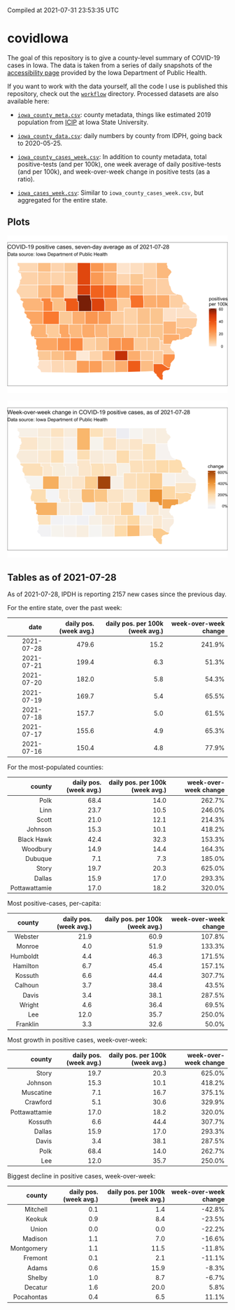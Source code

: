 Compiled at 2021-07-31 23:53:35 UTC

<!-- README.md is generated from README.Rmd. Please edit that file -->

# covidIowa

<!-- badges: start -->

<!-- badges: end -->

The goal of this repository is to give a county-level summary of
COVID-19 cases in Iowa. The data is taken from a series of daily
snapshots of the [accessibility
page](https://coronavirus.iowa.gov/pages/access) provided by the Iowa
Department of Public Health.

If you want to work with the data yourself, all the code I use is
published this repository, check out the [`workflow`](workflow)
directory. Processed datasets are also available here:

  - [`iowa_county_meta.csv`](https://raw.githubusercontent.com/ijlyttle/covidIowa/master/workflow/data/99-publish/iowa_county_meta.csv):
    county metadata, things like estimated 2019 population from
    [ICIP](https://www.icip.iastate.edu/tables/population/counties-estimates)
    at Iowa State University.

  - [`iowa_county_data.csv`](https://raw.githubusercontent.com/ijlyttle/covidIowa/master/workflow/data/99-publish/iowa_county_data.csv):
    daily numbers by county from IDPH, going back to 2020-05-25.

  - [`iowa_county_cases_week.csv`](https://raw.githubusercontent.com/ijlyttle/covidIowa/master/workflow/data/99-publish/iowa_county_data.csv):
    In addition to county metadata, total positive-tests (and per 100k),
    one week average of daily positive-tests (and per 100k), and
    week-over-week change in positive tests (as a ratio).

  - [`iowa_cases_week.csv`](https://raw.githubusercontent.com/ijlyttle/covidIowa/master/workflow/data/99-publish/iowa_cases_week.csv):
    Similar to `iowa_county_cases_week.csv`, but aggregated for the
    entire state.

## Plots

![](workflow/data/99-publish/iowa_cases.png)

![](workflow/data/99-publish/iowa_change.png)

## Tables as of 2021-07-28

As of 2021-07-28, IPDH is reporting 2157 new cases since the previous
day.

For the entire state, over the past week:

|       date | daily pos. (week avg.) | daily pos. per 100k (week avg.) | week-over-week change |
| ---------: | ---------------------: | ------------------------------: | --------------------: |
| 2021-07-28 |                  479.6 |                            15.2 |                241.9% |
| 2021-07-21 |                  199.4 |                             6.3 |                 51.3% |
| 2021-07-20 |                  182.0 |                             5.8 |                 54.3% |
| 2021-07-19 |                  169.7 |                             5.4 |                 65.5% |
| 2021-07-18 |                  157.7 |                             5.0 |                 61.5% |
| 2021-07-17 |                  155.6 |                             4.9 |                 65.3% |
| 2021-07-16 |                  150.4 |                             4.8 |                 77.9% |

For the most-populated counties:

|        county | daily pos. (week avg.) | daily pos. per 100k (week avg.) | week-over-week change |
| ------------: | ---------------------: | ------------------------------: | --------------------: |
|          Polk |                   68.4 |                            14.0 |                262.7% |
|          Linn |                   23.7 |                            10.5 |                246.0% |
|         Scott |                   21.0 |                            12.1 |                214.3% |
|       Johnson |                   15.3 |                            10.1 |                418.2% |
|    Black Hawk |                   42.4 |                            32.3 |                153.3% |
|      Woodbury |                   14.9 |                            14.4 |                164.3% |
|       Dubuque |                    7.1 |                             7.3 |                185.0% |
|         Story |                   19.7 |                            20.3 |                625.0% |
|        Dallas |                   15.9 |                            17.0 |                293.3% |
| Pottawattamie |                   17.0 |                            18.2 |                320.0% |

Most positive-cases, per-capita:

|   county | daily pos. (week avg.) | daily pos. per 100k (week avg.) | week-over-week change |
| -------: | ---------------------: | ------------------------------: | --------------------: |
|  Webster |                   21.9 |                            60.9 |                107.8% |
|   Monroe |                    4.0 |                            51.9 |                133.3% |
| Humboldt |                    4.4 |                            46.3 |                171.5% |
| Hamilton |                    6.7 |                            45.4 |                157.1% |
|  Kossuth |                    6.6 |                            44.4 |                307.7% |
|  Calhoun |                    3.7 |                            38.4 |                 43.5% |
|    Davis |                    3.4 |                            38.1 |                287.5% |
|   Wright |                    4.6 |                            36.4 |                 69.5% |
|      Lee |                   12.0 |                            35.7 |                250.0% |
| Franklin |                    3.3 |                            32.6 |                 50.0% |

Most growth in positive cases, week-over-week:

|        county | daily pos. (week avg.) | daily pos. per 100k (week avg.) | week-over-week change |
| ------------: | ---------------------: | ------------------------------: | --------------------: |
|         Story |                   19.7 |                            20.3 |                625.0% |
|       Johnson |                   15.3 |                            10.1 |                418.2% |
|     Muscatine |                    7.1 |                            16.7 |                375.1% |
|      Crawford |                    5.1 |                            30.6 |                329.9% |
| Pottawattamie |                   17.0 |                            18.2 |                320.0% |
|       Kossuth |                    6.6 |                            44.4 |                307.7% |
|        Dallas |                   15.9 |                            17.0 |                293.3% |
|         Davis |                    3.4 |                            38.1 |                287.5% |
|          Polk |                   68.4 |                            14.0 |                262.7% |
|           Lee |                   12.0 |                            35.7 |                250.0% |

Biggest decline in positive cases, week-over-week:

|     county | daily pos. (week avg.) | daily pos. per 100k (week avg.) | week-over-week change |
| ---------: | ---------------------: | ------------------------------: | --------------------: |
|   Mitchell |                    0.1 |                             1.4 |               \-42.8% |
|     Keokuk |                    0.9 |                             8.4 |               \-23.5% |
|      Union |                    0.0 |                             0.0 |               \-22.2% |
|    Madison |                    1.1 |                             7.0 |               \-16.6% |
| Montgomery |                    1.1 |                            11.5 |               \-11.8% |
|    Fremont |                    0.1 |                             2.1 |               \-11.1% |
|      Adams |                    0.6 |                            15.9 |                \-8.3% |
|     Shelby |                    1.0 |                             8.7 |                \-6.7% |
|    Decatur |                    1.6 |                            20.0 |                  5.8% |
| Pocahontas |                    0.4 |                             6.5 |                 11.1% |
